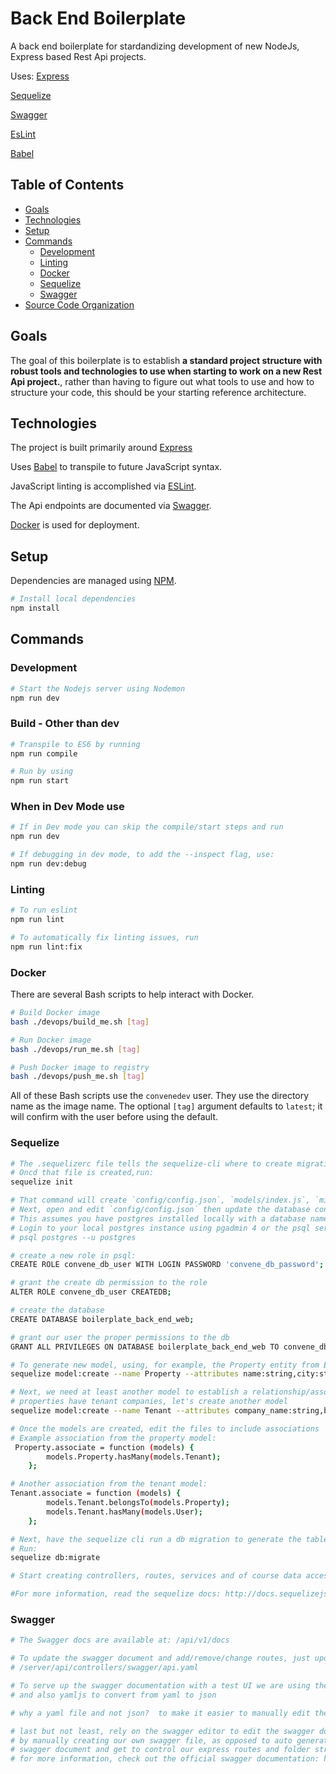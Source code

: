 # Back End Boilerplate

A back end boilerplate for stardandizing development of new NodeJs, Express based Rest Api projects.

Uses:
[Express](https://www.npmjs.com/package/express)

[Sequelize](https://sequelize.readthedocs.io/en/v3/)

[Swagger](https://swagger.io/)

[EsLint](https://eslint.org/)

[Babel](https://babeljs.io/)

## Table of Contents

* [Goals](#markdown-header-goals)
* [Technologies](#markdown-header-technologies)
* [Setup](#markdown-header-setup)
* [Commands](#markdown-header-commands)
    * [Development](#markdown-header-development)
    * [Linting](#markdown-header-linting)
    * [Docker](#markdown-header-docker)
    * [Sequelize](#markdown-header-sequelize)
    * [Swagger](#markdown-header-swagger)
* [Source Code Organization](#markdown-header-source-code-organization)

## Goals

The goal of this boilerplate is to establish **a standard project structure with robust tools and technologies to use when starting to work on a new Rest Api project.**, rather
than having to figure out what tools to use and how to structure your code, this should be your starting reference architecture.

## Technologies

The project is built primarily around [Express](https://www.npmjs.com/package/express)

Uses [Babel](https://babeljs.io/) to transpile to future JavaScript syntax.

JavaScript linting is accomplished via [ESLint](https://eslint.org/).

The Api endpoints are documented via [Swagger](https://swagger.io/).

[Docker](https://www.docker.com/) is used for deployment.

## Setup

Dependencies are managed using [NPM](https://www.npmjs.com/).

```sh
# Install local dependencies
npm install
```

## Commands

### Development

```sh
# Start the Nodejs server using Nodemon
npm run dev
```

### Build - Other than dev

```sh
# Transpile to ES6 by running
npm run compile

# Run by using
npm run start
```

### When in Dev Mode use

```sh
# If in Dev mode you can skip the compile/start steps and run
npm run dev
```

```sh
# If debugging in dev mode, to add the --inspect flag, use:
npm run dev:debug
```

### Linting

```sh
# To run eslint
npm run lint
```

```sh
# To automatically fix linting issues, run
npm run lint:fix
```

### Docker

There are several Bash scripts to help interact with Docker.

```sh
# Build Docker image
bash ./devops/build_me.sh [tag]

# Run Docker image
bash ./devops/run_me.sh [tag]

# Push Docker image to registry
bash ./devops/push_me.sh [tag]
```

All of these Bash scripts use the `convenedev` user. They use the directory name as the image name. The optional `[tag]` argument defaults to `latest`; it will confirm with the user before using the default.

### Sequelize

```sh
# The .sequelizerc file tells the sequelize-cli where to create migrations, seeders, models and the project config
# Oncd that file is created,run:
sequelize init

# That command will create `config/config.json`, `models/index.js`, `migrations` and `seeders` directories and files. 
# Next, open and edit `config/config.json` then update the database connection details
# This assumes you have postgres installed locally with a database named: boilerplate_back_end_web
# Login to your local postgres instance using pgadmin 4 or the psql service via your terminal using:
# psql postgres --u postgres

# create a new role in psql:
CREATE ROLE convene_db_user WITH LOGIN PASSWORD 'convene_db_password';

# grant the create db permission to the role
ALTER ROLE convene_db_user CREATEDB;

# create the database
CREATE DATABASE boilerplate_back_end_web;

# grant our user the proper permissions to the db
GRANT ALL PRIVILEGES ON DATABASE boilerplate_back_end_web TO convene_db_user;

# To generate new model, using, for example, the Property entity from Elevate v1, using the sequelize cli
sequelize model:create --name Property --attributes name:string,city:string,address:string,email:string,phone:string

# Next, we need at least another model to establish a relationship/association
# properties have tenant companies, let's create another model
sequelize model:create --name Tenant --attributes company_name:string,business_type:string,address:string,contact_phone:string,email:string

# Once the models are created, edit the files to include associations
# Example association from the property model:
 Property.associate = function (models) {
        models.Property.hasMany(models.Tenant);
    };

# Another association from the tenant model:
Tenant.associate = function (models) {
        models.Tenant.belongsTo(models.Property);
        models.Tenant.hasMany(models.User);
    };

# Next, have the sequelize cli run a db migration to generate the tables and relationships in the database
# Run:
sequelize db:migrate

# Start creating controllers, routes, services and of course data access operations to support at least Add, Update, Delete, GetAll and GetById

#For more information, read the sequelize docs: http://docs.sequelizejs.com/
```

### Swagger

```sh
# The Swagger docs are available at: /api/v1/docs

# To update the swagger document and add/remove/change routes, just update the api.yaml file, located under:
# /server/api/controllers/swagger/api.yaml

# To serve up the swagger documentation with a test UI we are using the npm package; swagger-ui-express
# and also yamljs to convert from yaml to json

# why a yaml file and not json?  to make it easier to manually edit the file.

# last but not least, rely on the swagger editor to edit the swagger document: https://editor.swagger.io/
# by manually creating our own swagger file, as opposed to auto generating it, we get more control over both the
# swagger document and get to control our express routes and folder structure.
# for more information, check out the official swagger documentation: https://swagger.io/docs/specification/about/
```